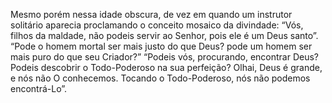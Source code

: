 ﻿Mesmo porém nessa idade obscura, de vez em quando um instrutor solitário aparecia proclamando o conceito mosaico da divindade: “Vós, filhos da maldade, não podeis servir ao Senhor, pois ele é um Deus santo”. “Pode o homem mortal ser mais justo do que Deus? pode um homem ser mais puro do que seu Criador?” “Podeis vós, procurando, encontrar Deus? Podeis descobrir o Todo-Poderoso na sua perfeição? Olhai, Deus é grande, e nós não O conhecemos. Tocando o Todo-Poderoso, nós não podemos encontrá-Lo”.